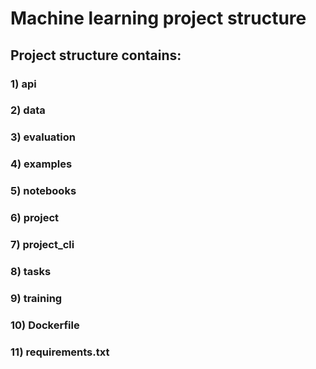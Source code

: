 # Machine learning project structure

## Project structure contains:
### 1) api</br> 
### 2) data
### 3) evaluation
### 4) examples
### 5) notebooks
### 6) project
### 7) project_cli
### 8) tasks
### 9) training
### 10) Dockerfile
### 11) requirements.txt

